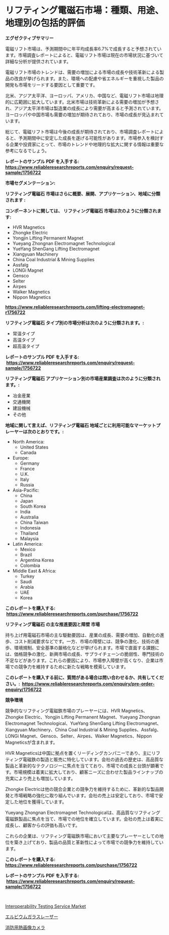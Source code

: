 <p><h1>リフティング電磁石市場：種類、用途、地理別の包括的評価</h1></p><p><strong>エグゼクティブサマリー</strong></p>
<p><p>電磁リフト市場は、予測期間中に年平均成長率6.7%で成長すると予想されています。市場調査レポートによると、電磁リフト市場は現在の市場状況に基づいて詳細な分析が提供されています。</p><p>電磁リフト市場のトレンドは、需要の増加による市場の成長や技術革新による製品の改良が挙げられます。また、環境への配慮や省エネルギーを重視した製品の開発も市場をリードする要因として重要です。</p><p>北米、アジア太平洋、ヨーロッパ、アメリカ、中国など、電磁リフト市場は地理的に広範囲に拡大しています。北米市場は技術革新による需要の増加が予想され、アジア太平洋市場は製造業の成長により需要が高まると予測されています。ヨーロッパや中国市場も需要の増加が期待されており、市場の成長が見込まれています。</p><p>総じて、電磁リフト市場は今後の成長が期待されており、市場調査レポートによると、予測期間中に安定した成長を遂げる可能性があります。市場参入を検討する企業や投資家にとって、市場のトレンドや地理的な拡大に関する情報は重要な参考になるでしょう。</p></p>
<p><strong>レポートのサンプル PDF を入手する: <a href="https://www.reliableresearchreports.com/enquiry/request-sample/1756722">https://www.reliableresearchreports.com/enquiry/request-sample/1756722</a></strong></p>
<p><strong>市場セグメンテーション:</strong></p>
<p><strong> リフティング電磁石 市場はさらに概要、展開、アプリケーション、地域に分類されます :</strong></p>
<p><strong>コンポーネントに関しては、 リフティング電磁石 市場は次のように分類されます: &nbsp;</strong></p>
<p><ul><li>HVR Magnetics</li><li>Zhongke Electric</li><li>Yongjin Lifting Permanent Magnet</li><li>Yueyang Zhongnan Electromagnet Technological</li><li>YueYang ShenGang Lifting Electromagnet</li><li>Xiangyuan Machinery</li><li>China Coal Industrial & Mining Supplies</li><li>Assfalg</li><li>LONGi Magnet</li><li>Gensco</li><li>Selter</li><li>Airpes</li><li>Walker Magnetics</li><li>Nippon Magnetics</li></ul></p>
<p><strong><a href="https://www.reliableresearchreports.com/lifting-electromagnet-r1756722">https://www.reliableresearchreports.com/lifting-electromagnet-r1756722</a></strong></p>
<p><strong> リフティング電磁石 タイプ別の市場分析は次のように分類されます。:</strong></p>
<p><ul><li>常温タイプ</li><li>高温タイプ</li><li>超高温タイプ</li></ul></p>
<p><strong>レポートのサンプル PDF を入手する: &nbsp;<a href="https://www.reliableresearchreports.com/enquiry/request-sample/1756722">https://www.reliableresearchreports.com/enquiry/request-sample/1756722</a></strong></p>
<p><strong> リフティング電磁石 アプリケーション別の市場産業調査は次のように分類されます。:</strong></p>
<p><ul><li>冶金産業</li><li>交通機関</li><li>建設機械</li><li>その他</li></ul></p>
<p><strong>地域に関して言えば、リフティング電磁石 地域ごとに利用可能なマーケットプレーヤーは次のとおりです。:</strong></p>
<p><ul>
    <li>
        North America:
        <ul>
            <li>United States</li>
            <li>Canada</li>
        </ul>
    </li>
    <li>
        Europe:
        <ul>
            <li>Germany</li>
            <li>France</li>
            <li>U.K.</li>
            <li>Italy</li>
            <li>Russia</li>
        </ul>
    </li>
    <li>
        Asia-Pacific:
        <ul>
            <li>China</li>
            <li>Japan</li>
            <li>South Korea</li>
            <li>India</li>
            <li>Australia</li>
            <li>China Taiwan</li>
            <li>Indonesia</li>
            <li>Thailand</li>
            <li>Malaysia</li>
        </ul>
    </li>
    <li>
        Latin America:
        <ul>
            <li>Mexico</li>
            <li>Brazil</li>
            <li>Argentina Korea</li>
            <li>Colombia</li>
        </ul>
    </li>
    <li>
        Middle East & Africa:
        <ul>
            <li>Turkey</li>
            <li>Saudi</li>
            <li>Arabia</li>
            <li>UAE</li>
            <li>Korea</li>
        </ul>
    </li>
    </ul></p>
<p><strong>このレポートを購入する: &nbsp;<a href="https://www.reliableresearchreports.com/purchase/1756722">https://www.reliableresearchreports.com/purchase/1756722</a></strong></p>
<p><strong>リフティング電磁石 の主な推進要因と障壁 市場</strong></p>
<p><p>持ち上げ用電磁石市場の主な駆動要因は、産業の成長、需要の増加、自動化の進歩、コスト削減要求などです。一方、市場の障壁には、競争の激化、技術の進歩、環境規制、安全基準の厳格化などが挙げられます。市場で直面する課題には、価格競争の激化、新興市場の成長、サプライチェーンの脆弱性、専門技術の不足などがあります。これらの要因により、市場参入障壁が高くなり、企業は市場での競争力を維持するために新たな戦略を模索しています。</p></p>
<p><strong>このレポートを購入する前に、質問がある場合は問い合わせるか、共有してください。:&nbsp; <a href="https://www.reliableresearchreports.com/enquiry/pre-order-enquiry/1756722">https://www.reliableresearchreports.com/enquiry/pre-order-enquiry/1756722</a></strong></p>
<p><strong>競争環境</strong></p>
<p><p>競争的なリフティング電磁鉄市場のプレーヤーには、HVR Magnetics、Zhongke Electric、Yongjin Lifting Permanent Magnet、Yueyang Zhongnan Electromagnet Technological、YueYang ShenGang Lifting Electromagnet、Xiangyuan Machinery、China Coal Industrial & Mining Supplies、Assfalg、LONGi Magnet、Gensco、Selter、Airpes、Walker Magnetics、Nippon Magneticsが含まれます。</p><p>HVR Magneticsは中国に拠点を置くリーディングカンパニーであり、主にリフティング電磁鉄の製造と販売に特化しています。会社の過去の歴史は、高品質な製品と革新的なテクノロジーに焦点を当てており、市場での成長と台頭が顕著です。市場規模は着実に拡大しており、顧客ニーズに合わせた製品ラインナップの充実により売上も増加しています。</p><p>Zhongke Electricは他の競合企業との競争力を維持するために、革新的な製品開発と市場戦略の強化に取り組んでいます。会社の売上は安定しており、市場で安定した地位を獲得しています。</p><p>Yueyang Zhongnan Electromagnet Technologicalは、高品質なリフティング電磁鉄製品に焦点を当て、市場での地位を確立しています。会社の売上は着実に成長し、顧客からの評価も高いです。</p><p>これらの企業は、リフティング電磁鉄市場において主要なプレーヤーとしての地位を築き上げており、製品の品質と革新性によって市場での競争力を維持しています。</p></p>
<p><strong>このレポートを購入する: &nbsp; <a href="https://www.reliableresearchreports.com/purchase/1756722">https://www.reliableresearchreports.com/purchase/1756722</a></strong></p>
<p><strong>レポートのサンプル PDF を入手する: &nbsp;<a href="https://www.reliableresearchreports.com/enquiry/request-sample/1756722">https://www.reliableresearchreports.com/enquiry/request-sample/1756722</a></strong><strong></strong></p>
<p>&nbsp;</p>
<p><p><a href="https://github.com/mbisetmhermsr/Market-Research-Report-List-2/blob/main/interoperability-testing-service-market.md">Interoperability Testing Service Market</a></p><p><a href="https://github.com/RodHoppe07/Market-Research-Report-List-1/blob/main/426473825085.md">エルビウムガラスレーザー</a></p><p><a href="https://github.com/laurenreichert/Market-Research-Report-List-1/blob/main/554127725084.md">消防用熱画像カメラ</a></p></p>